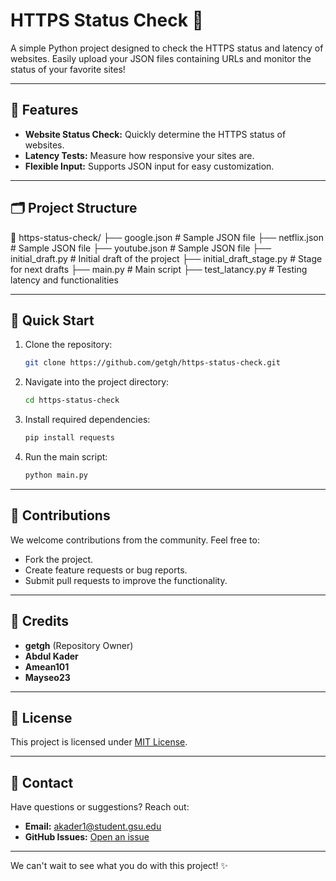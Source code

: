 # HTTPS Status Check 🚀

A simple Python project designed to check the HTTPS status and latency of websites. Easily upload your JSON files containing URLs and monitor the status of your favorite sites!

---

## 🔧 Features

- **Website Status Check:** Quickly determine the HTTPS status of websites.
- **Latency Tests:** Measure how responsive your sites are.
- **Flexible Input:** Supports JSON input for easy customization.

---

## 🗂️ Project Structure

📂 https-status-check/
├── google.json            # Sample JSON file
├── netflix.json           # Sample JSON file
├── youtube.json           # Sample JSON file
├── initial_draft.py       # Initial draft of the project
├── initial_draft_stage.py # Stage for next drafts
├── main.py                # Main script
├── test_latancy.py        # Testing latency and functionalities

---

## 🚀 Quick Start

1. Clone the repository:
    ```bash
    git clone https://github.com/getgh/https-status-check.git
    ```
2. Navigate into the project directory:
    ```bash
    cd https-status-check
    ```
3. Install required dependencies:
    ```bash
    pip install requests
    ```
4. Run the main script:
    ```bash
    python main.py
    ```

---

## 🌟 Contributions

We welcome contributions from the community. Feel free to:
- Fork the project.
- Create feature requests or bug reports.
- Submit pull requests to improve the functionality.

---

## 🤝 Credits

- **getgh** (Repository Owner)
- **Abdul Kader**
- **Amean101**
- **Mayseo23**

---

## 📄 License

This project is licensed under [MIT License](LICENSE).

---

## 📧 Contact

Have questions or suggestions? Reach out:
- **Email:** akader1@student.gsu.edu
- **GitHub Issues:** [Open an issue](https://github.com/getgh/https-status-check/issues)

---

We can't wait to see what you do with this project! ✨


